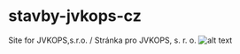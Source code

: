# stavby-jvkops-cz
Site for JVKOPS,s.r.o. / Stránka pro JVKOPS, s. r. o.
![alt text](screenshots/screenshotstavby.png "JVKOPS Stvaby Screenshot")

